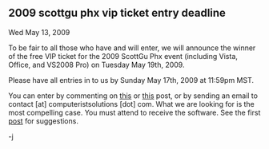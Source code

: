 
2009 scottgu phx vip ticket entry deadline
------------------------------------------

Wed May 13, 2009

To be fair to all those who have and will enter, we will announce the
winner of the free VIP ticket for the 2009 ScottGu Phx event (including
Vista, Office, and VS2008 Pro) on Tuesday May 19th, 2009.

Please have all entries in to us by Sunday May 17th, 2009 at 11:59pm
MST.

You can enter by commenting on
[this](http://computeristsolutions.com/blog/post/Free-VIP-Ticket.aspx)
or
[this](http://computeristsolutions.com/blog/post/Free-VIP-Ticket-Now-With-Extra-Stuff.aspx)
post, or by sending an email to contact \[at\] computeristsolutions
\[dot\] com. What we are looking for is the most compelling case. You
must attend to receive the software. See the first
[post](http://computeristsolutions.com/blog/post/Free-VIP-Ticket.aspx)
for suggestions.

-j
